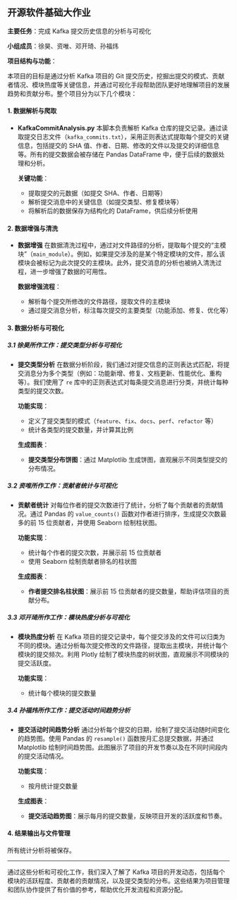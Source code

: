 ## **开源软件基础大作业**

**主要任务**：完成 Kafka 提交历史信息的分析与可视化

**小组成员**：徐昊、资唯、邓开琦、孙福炜

**项目结构与功能**：

本项目的目标是通过分析 Kafka 项目的 Git 提交历史，挖掘出提交的模式、贡献者情况、模块热度等关键信息，并通过可视化手段帮助团队更好地理解项目的发展趋势和贡献分布。整个项目分为以下几个模块：

#### 1. 数据解析与爬取

- **KafkaCommitAnalysis.py**
  本脚本负责解析 Kafka 仓库的提交记录。通过读取提交日志文件（`kafka_commits.txt`），采用正则表达式提取每个提交的关键信息，包括提交的 SHA 值、作者、日期、修改的文件以及提交的详细信息等。所有的提交数据会被存储在 Pandas DataFrame 中，便于后续的数据处理和分析。

  **关键功能**：

  - 提取提交的元数据（如提交 SHA、作者、日期等）
  - 解析提交消息中的关键信息（如提交类型、修复模块等）
  - 将解析后的数据保存为结构化的 DataFrame，供后续分析使用

#### 2. 数据增强与清洗

- **数据增强**
  在数据清洗过程中，通过对文件路径的分析，提取每个提交的“主模块”（`main_module`）。例如，如果提交涉及的是某个特定模块的文件，那么该模块会被标记为此次提交的主模块。此外，提交消息的分析也被纳入清洗过程，进一步增强了数据的可用性。

  **数据增强流程**：

  - 解析每个提交所修改的文件路径，提取文件的主模块
  - 通过提交消息分析，标注每次提交的主要类型（功能添加、修复、优化等）

#### 3. 数据分析与可视化

##### 3.1 徐昊所作工作：提交类型分析与可视化

- **提交类型分析**
  在数据分析阶段，我们通过对提交信息的正则表达式匹配，将提交消息分为多个类型（例如：功能新增、修复、文档更新、性能优化、重构等）。我们使用了 `re` 库中的正则表达式对每条提交消息进行分类，并统计每种类型的提交次数。

  **功能实现**：

  - 定义了提交类型的模式（`feature`、`fix`、`docs`、`perf`、`refactor` 等）
  - 统计各类型的提交数量，并计算其比例

  **生成图表**：

  - **提交类型分布饼图**：通过 Matplotlib 生成饼图，直观展示不同类型提交的分布情况。


##### 3.2 资唯所作工作：贡献者统计与可视化

- **贡献者统计**
  对每位作者的提交次数进行了统计，分析了每个贡献者的贡献情况。通过 Pandas 的 `value_counts()` 函数对作者进行排序，生成提交次数最多的前 15 位贡献者，并使用 Seaborn 绘制柱状图。

  **功能实现**：

  - 统计每个作者的提交次数，并展示前 15 位贡献者
  - 使用 Seaborn 绘制贡献者排名的柱状图

  **生成图表**：

  - **作者提交排名柱状图**：展示前 15 位贡献者的提交数量，帮助评估项目的贡献分布。


##### 3.3 邓开琦所作工作：模块热度分析与可视化

- **模块热度分析**
  在 Kafka 项目的提交记录中，每个提交涉及的文件可以归类为不同的模块。通过分析每次提交修改的文件路径，提取出主模块，并统计每个模块的提交频次。利用 Plotly 绘制了模块热度的树状图，直观展示不同模块的提交活跃度。

  **功能实现**：

  - 统计每个模块的提交数量
  

##### 3.4 孙福炜所作工作：提交活动时间趋势分析

- **提交活动时间趋势分析**
  通过分析每个提交的日期，绘制了提交活动随时间变化的趋势图。使用 Pandas 的 `resample()` 函数按月汇总提交数据，并通过 Matplotlib 绘制时间趋势图。此图展示了项目的开发节奏以及在不同时间段内的提交活动情况。

  **功能实现**：

  - 按月统计提交数量
  
  **生成图表**：
  
  - **提交活动趋势图**：展示每月的提交数量，反映项目开发的活跃度和节奏。
  

#### 4. 结果输出与文件管理

所有统计分析将被保存。

------

通过这些分析和可视化工作，我们深入了解了 Kafka 项目的开发动态，包括每个模块的活跃程度、贡献者的贡献情况，以及提交类型的分布。这些结果为项目管理和团队协作提供了有价值的参考，帮助优化开发流程和资源分配。